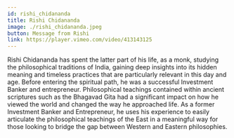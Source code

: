 ```yaml
---
id: rishi_chidananda
title: Rishi Chidananda
image: ./rishi_chidananda.jpeg
button: Message from Rishi
link: https://player.vimeo.com/video/413143125
---
```


Rishi Chidananda has spent the latter part of his life, as a monk, studying the philosophical traditions of India, gaining deep insights into its hidden meaning and timeless practices that are particularly relevant in this day and age. Before entering the spiritual path, he was a successful Investment Banker and entrepreneur. Philosophical teachings contained within ancient scriptures such as the Bhagavad Gita had a significant impact on how he viewed the world and changed the way he approached life. As a former Investment Banker and Entrepreneur, he uses his experience to easily articulate the philosophical teachings of the East in a meaningful way for those looking to bridge the gap between Western and Eastern philosophies.
